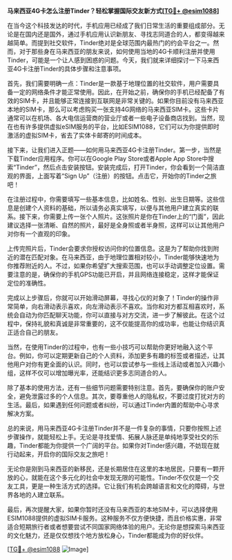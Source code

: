 **马来西亚4G卡怎么注册Tinder？轻松掌握国际交友新方式[[TG💪+ @esim1088](https://t.me/s/esim1088)]**

在当今这个科技发达的时代，手机应用已经成了我们日常生活的重要组成部分。无论是在国内还是国外，通过手机应用认识新朋友、寻找志同道合的人，都变得越来越简单。而提到社交软件，Tinder绝对是全球范围内最热门的约会平台之一。然而，对于那些身在马来西亚的朋友来说，如何使用当地的4G卡顺利注册并使用Tinder，可能是一个让人感到困惑的问题。今天，我们就来详细探讨一下马来西亚4G卡注册Tinder的具体步骤和注意事项。

首先，我们需要明确一点：Tinder是一款基于地理位置的社交软件，用户需要具备一定的网络条件才能正常使用。因此，在开始之前，确保你的手机已经配备了有效的SIM卡，并且能够正常连接到互联网是非常关键的。如果你目前没有马来西亚本地的SIM卡，那么可以考虑购买一张支持4G网络的马来西亚SIM卡。这些卡片通常可以在机场、各大电信运营商的营业厅或者一些电子设备商店找到。当然，现在也有许多提供虚拟eSIM服务的平台，比如ESIM1088，它们可以为你提供即时激活的虚拟SIM卡，省去了实体卡邮寄的时间成本。

接下来，让我们进入正题——如何用马来西亚4G卡注册Tinder。第一步，当然是下载Tinder应用程序。你可以在Google Play Store或者Apple App Store中搜索“Tinder”，然后点击安装按钮。安装完成后，打开Tinder，你会看到一个简洁直观的界面，上面写着“Sign Up”（注册）的按钮。点击它，开始你的Tinder之旅吧！

在注册过程中，你需要填写一些基本信息，比如姓名、性别、出生日期等。这些信息是创建个人资料的基础，所以请务必真实填写，以便与其他用户建立真实的联系。接下来，你需要上传一张个人照片。这张照片是你在Tinder上的“门面”，因此建议选择一张清晰、自然的照片，最好是全身照或者半身照，这样可以让其他用户对你有一个直观的印象。

上传完照片后，Tinder会要求你授权访问你的位置信息。这是为了帮助你找到附近的潜在匹配对象。在马来西亚，由于地理位置相对较小，Tinder能够快速地为你推荐附近的人。不过，如果你希望扩大搜索范围，也可以手动调整定位设置。需要注意的是，确保你的手机GPS功能已开启，并且网络连接稳定，这样才能保证定位的准确性。

完成以上步骤后，你就可以开始滑动屏幕，寻找心仪的对象了！Tinder的操作非常简单，向右滑动表示喜欢，向左滑动表示不喜欢。当你和对方都互相喜欢时，系统会自动为你匹配聊天功能，你可以直接与对方交流，进一步了解彼此。在这个过程中，保持礼貌和真诚是非常重要的，这不仅能提高你的成功率，也能让你结识真正适合自己的朋友。

当然，在使用Tinder的过程中，也有一些小技巧可以帮助你更好地融入这个平台。例如，你可以定期更新自己的个人资料，添加更多有趣的标签或者描述，让其他用户对你有更全面的认识。同时，也可以尝试参与一些线上活动或者加入兴趣小组，这样不仅可以增加曝光率，还能结识更多志同道合的人。

除了基本的使用方法，还有一些细节问题需要特别注意。首先，要确保你的账户安全，避免泄露过多的个人信息。其次，要尊重他人的隐私权，不要过度打扰对方的生活。最后，如果遇到任何问题或者纠纷，可以通过Tinder内置的帮助中心寻求解决方案。

总的来说，用马来西亚4G卡注册Tinder并不是一件复杂的事情，只要你按照上述步骤操作，就能轻松上手。无论是寻找爱情、拓展人脉还是单纯地享受社交的乐趣，Tinder都能为你提供一个广阔的平台。如果你对Tinder感兴趣，不妨现在就行动起来，开启你的国际交友之旅吧！

无论你是刚到马来西亚的新移民，还是长期居住在这里的本地居民，只要有一颗开放的心，就能在这个多元化的社会中发现无限的可能性。Tinder不仅仅是一个交友工具，更是一种生活方式的选择。它让我们有机会跨越语言和文化的障碍，与世界各地的人建立联系。

最后，再次提醒大家，如果你暂时还没有马来西亚的本地SIM卡，可以选择使用ESIM1088提供的虚拟SIM卡服务。这种服务不仅方便快捷，而且价格实惠，非常适合短期旅行者或者想要尝试不同国家网络体验的用户。无论你是想探索马来西亚的文化魅力，还是仅仅想找个地方放松身心，Tinder都能成为你的好伙伴。

[[TG💪+ @esim1088](https://t.me/s/esim1088) ![Image](https://i.postimg.cc/4NQfJmqS/Snipaste-2025-05-13-00-14-12.png)]